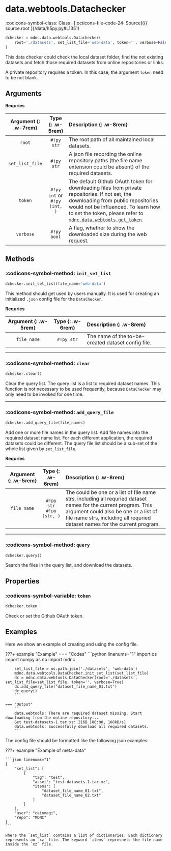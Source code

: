 # data.webtools.Datachecker

:codicons-symbol-class: Class · [:octicons-file-code-24: Source]({{ source.root }}/data/h5py.py#L1351)

```python
dchecker = mdnc.data.webtools.Datachecker(
    root='./datasets', set_list_file='web-data', token='', verbose=False
)
```

This data checker could check the local dataset folder, find the not existing datasets and fetch those required datasets from online repositories or links.

A private repository requires a token. In this case, the argument `token` need to be not blank.

## Arguments

**Requries**

| Argument {: .w-7rem} | Type {: .w-5rem} | Description {: .w-8rem} |
| :------: | :-----: | :---------- |
| `root` | `#!py str` | The root path of all maintained local datasets. |
| `set_list_file` | `#!py str` | A json file recording the online repository paths (the file name extension could be absent) of the required datasets. |
| `token` | `#!py int` or<br>`#!py (int, )` | The default Github OAuth token for downloading files from private repositories. If not set, the downloading from public repositories would not be influenced. To learn how to set the token, please refer to [`mdnc.data.webtools.get_token`](../get_token.md). |
| `verbose`  | `#!py bool` | A flag, whether to show the downloaded size during the web request. |

## Methods

### :codicons-symbol-method: `init_set_list`

```python
dchecker.init_set_list(file_name='web-data')
```

This method should get used by users manually. It is used for creating an initialized `.json` config file for the `DataChecker`.

**Requries**

| Argument {: .w-5rem} | Type {: .w-6rem} | Description {: .w-8rem} |
| :------: | :-----: | :---------- |
| `file_name` | `#!py str` | The name of the to-be-created dataset config file. |

-----

### :codicons-symbol-method: `clear`

```python
dchecker.clear()
```

Clear the query list. The query list is a list to required dataset names. This function is not necessary to be used frequently, because `DataChecker` may only need to be invoked for one time.

-----

### :codicons-symbol-method: `add_query_file`

```python
dchecker.add_query_file(file_names)
```

Add one or more file names in the query list. Add file names into the required dataset name list. For each different application, the required datasets could be different. The query file list should be a sub-set of the whole list given by `set_list_file`.

**Requries**

| Argument {: .w-5rem} | Type {: .w-6rem} | Description {: .w-8rem} |
| :------: | :-----: | :---------- |
| `file_name` | `#!py str`<br>`#!py (str, )` | The could be one or a list of file name strs, including all requried dataset names for the current program. This argument could also be one or a list of file name strs, including all requried dataset names for the current program. |

-----

### :codicons-symbol-method: `query`

```python
dchecker.query()
```

Search the files in the query list, and download the datasets.

## Properties

### :codicons-symbol-variable: `token`

```python
dchecker.token
```

Check or set the Github OAuth token.

## Examples

Here we show an example of creating and using the config file.

???+ example "Example"
    === "Codes"
        ```python linenums="1"
        import os
        import numpy as np
        import mdnc

        set_list_file = os.path.join('./datasets', 'web-data')
        mdnc.data.webtools.DataChecker.init_set_list(set_list_file)
        dc = mdnc.data.webtools.DataChecker(root='./datasets', set_list_file=set_list_file, token='', verbose=True)
        dc.add_query_file('dataset_file_name_01.txt')
        dc.query()
        ```
    
    === "Output"
        ```
        data.webtools: There are required dataset missing. Start downloading from the online repository...
        Get test-datasets-1.tar.xz: 216B [00:00, 108kB/s]
        data.webtools: Successfully download all required datasets.
        ```

The config file should be formatted like the following json examples:

???+ example "Example of meta-data"

    ```json linenums="1"
    {
        "set_list": [
            {
                "tag": "test",
                "asset": "test-datasets-1.tar.xz",
                "items": [
                    "dataset_file_name_01.txt",
                    "dataset_file_name_02.txt"
                ]
            }
        ],
        "user": "cainmagi",
        "repo": "MDNC"
    }
    ```

    where the `set_list` contains a list of dictionaries. Each dictionary represents an `xz` file. The keyword `items` represnets the file name inside the `xz` file.
